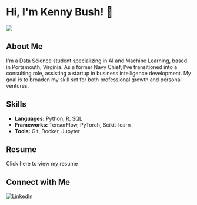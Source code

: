# Hi, I'm Kenny Bush! 👋

![](https://github.com/assets/img/headshot.png)

## About Me
I'm a Data Science student specializing in AI and Machine Learning, based in Portsmouth, Virginia. As a former Navy Chief, I've transitioned into a consulting role, assisting a startup in business intelligence development. My goal is to broaden my skill set for both professional growth and personal ventures.

## Skills
- **Languages:** Python, R, SQL
- **Frameworks:** TensorFlow, PyTorch, Scikit-learn
- **Tools:** Git, Docker, Jupyter

## Resume
Click here to view my resume

## Connect with Me
[![LinkedIn](https://img.shields.io/badge/LinkedIn-0077B5?style=for-the-badge&logo=linkedin&logoColor=white)](https://www.linkedin.com/in/ronald-k-bush/)
